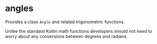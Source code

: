 # angles

Provides a class `Angle` and related trigonometric functions.

Unlike the standard Kotlin math functions developers should not need to worry about any conversions between degrees and radians.
